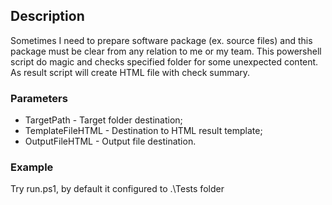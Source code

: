 ## Description
Sometimes I need to prepare software package (ex. source files) and this package must be clear from any relation to me or my team. This powershell script do magic and checks specified folder for some unexpected content. As result script will create HTML file with check summary.


### Parameters
+ TargetPath - Target folder destination;
+ TemplateFileHTML - Destination to HTML result template;
+ OutputFileHTML - Output file destination.


### Example
Try run.ps1, by default it configured to .\Tests folder
